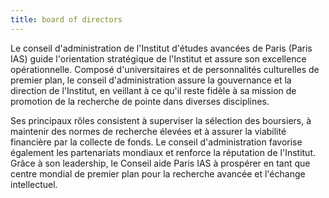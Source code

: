 ```yaml
---
title: board of directors
---
```

Le conseil d'administration de l'Institut d'études avancées de Paris (Paris IAS) guide l'orientation stratégique de l'Institut et assure son excellence opérationnelle. Composé d'universitaires et de personnalités culturelles de premier plan, le conseil d'administration assure la gouvernance et la direction de l'Institut, en veillant à ce qu'il reste fidèle à sa mission de promotion de la recherche de pointe dans diverses disciplines.

Ses principaux rôles consistent à superviser la sélection des boursiers, à maintenir des normes de recherche élevées et à assurer la viabilité financière par la collecte de fonds. Le conseil d'administration favorise également les partenariats mondiaux et renforce la réputation de l'Institut. Grâce à son leadership, le Conseil aide Paris IAS à prospérer en tant que centre mondial de premier plan pour la recherche avancée et l'échange intellectuel.